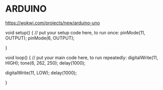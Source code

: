 # ARDUINO
https://wokwi.com/projects/new/arduino-uno

void setup() {
  // put your setup code here, to run once:
  pinMode(11, OUTPUT);
  pinMode(6, OUTPUT);

}

void loop() {
  // put your main code here, to run repeatedly:
  digitalWrite(11, HIGH);
tone(6, 262, 250);
   delay(1000);

   digitalWrite(11, LOW);
  delay(1000);
  


}



